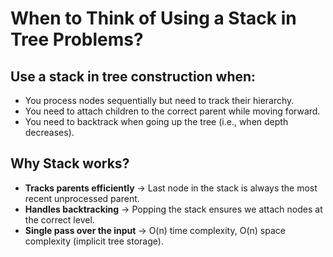 # **When to Think of Using a Stack in Tree Problems?**

## Use a stack in tree construction when:

* You process nodes sequentially but need to track their hierarchy.
* You need to attach children to the correct parent while moving forward.
* You need to backtrack when going up the tree (i.e., when depth decreases).

## Why Stack works?
* **Tracks parents efficiently** → Last node in the stack is always the most recent unprocessed parent.
* **Handles backtracking** → Popping the stack ensures we attach nodes at the correct level.
* **Single pass over the input** → O(n) time complexity, O(n) space complexity (implicit tree storage).